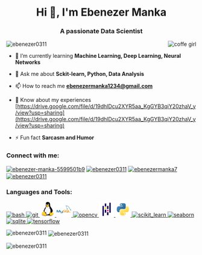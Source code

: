 <h1 align="center">Hi 👋, I'm Ebenezer Manka</h1>
<h3 align="center">A passionate Data Scientist</h3>
<img src=
"https://camo.githubusercontent.com/c1dcb74cc1c1835b1d716f5051499a2814c683c806b15f04b0eba492863703e9/68747470733a2f2f63646e2e6472696262626c652e636f6d2f75736572732f3733303730332f73637265656e73686f74732f363538313234332f6176656e746f2e676966" alt="coffe girl" align="right">

<p align="left"> <img src="https://komarev.com/ghpvc/?username=ebenezer0311&label=Profile%20views&color=0e75b6&style=flat" alt="ebenezer0311" /> </p>

- 🌱 I’m currently learning **Machine Learning, Deep Learning, Neural Networks**

- 💬 Ask me about **Sckit-learn, Python, Data Analysis**

- 📫 How to reach me **ebenezermanka1234@gmail.com**

- 📄 Know about my experiences [https://drive.google.com/file/d/19dhlDcu2XYR5aa_KgGYB3qiY20zhaV_y/view?usp=sharing](https://drive.google.com/file/d/19dhlDcu2XYR5aa_KgGYB3qiY20zhaV_y/view?usp=sharing)

- ⚡ Fun fact **Sarcasm and Humor**

<h3 align="left">Connect with me:</h3>
<p align="left">
<a href="https://linkedin.com/in/ebenezer-manka-5599501b9" target="blank"><img align="center" src="https://raw.githubusercontent.com/rahuldkjain/github-profile-readme-generator/master/src/images/icons/Social/linked-in-alt.svg" alt="ebenezer-manka-5599501b9" height="30" width="40" /></a>
<a href="https://kaggle.com/ebenezer0311" target="blank"><img align="center" src="https://raw.githubusercontent.com/rahuldkjain/github-profile-readme-generator/master/src/images/icons/Social/kaggle.svg" alt="ebenezer0311" height="30" width="40" /></a>
<a href="https://www.codechef.com/users/ebenezermanka7" target="blank"><img align="center" src="https://cdn.jsdelivr.net/npm/simple-icons@3.1.0/icons/codechef.svg" alt="ebenezermanka7" height="30" width="40" /></a>
<a href="https://www.leetcode.com/ebenezer0311" target="blank"><img align="center" src="https://raw.githubusercontent.com/rahuldkjain/github-profile-readme-generator/master/src/images/icons/Social/leet-code.svg" alt="ebenezer0311" height="30" width="40" /></a>
</p>

<h3 align="left">Languages and Tools:</h3>
<p align="left"> <a href="https://www.gnu.org/software/bash/" target="_blank" rel="noreferrer"> <img src="https://www.vectorlogo.zone/logos/gnu_bash/gnu_bash-icon.svg" alt="bash" width="40" height="40"/> </a> <a href="https://git-scm.com/" target="_blank" rel="noreferrer"> <img src="https://www.vectorlogo.zone/logos/git-scm/git-scm-icon.svg" alt="git" width="40" height="40"/> </a> <a href="https://www.linux.org/" target="_blank" rel="noreferrer"> <img src="https://raw.githubusercontent.com/devicons/devicon/master/icons/linux/linux-original.svg" alt="linux" width="40" height="40"/> </a> <a href="https://www.mysql.com/" target="_blank" rel="noreferrer"> <img src="https://raw.githubusercontent.com/devicons/devicon/master/icons/mysql/mysql-original-wordmark.svg" alt="mysql" width="40" height="40"/> </a> <a href="https://opencv.org/" target="_blank" rel="noreferrer"> <img src="https://www.vectorlogo.zone/logos/opencv/opencv-icon.svg" alt="opencv" width="40" height="40"/> </a> <a href="https://pandas.pydata.org/" target="_blank" rel="noreferrer"> <img src="https://raw.githubusercontent.com/devicons/devicon/2ae2a900d2f041da66e950e4d48052658d850630/icons/pandas/pandas-original.svg" alt="pandas" width="40" height="40"/> </a> <a href="https://www.python.org" target="_blank" rel="noreferrer"> <img src="https://raw.githubusercontent.com/devicons/devicon/master/icons/python/python-original.svg" alt="python" width="40" height="40"/> </a> <a href="https://scikit-learn.org/" target="_blank" rel="noreferrer"> <img src="https://upload.wikimedia.org/wikipedia/commons/0/05/Scikit_learn_logo_small.svg" alt="scikit_learn" width="40" height="40"/> </a> <a href="https://seaborn.pydata.org/" target="_blank" rel="noreferrer"> <img src="https://seaborn.pydata.org/_images/logo-mark-lightbg.svg" alt="seaborn" width="40" height="40"/> </a> <a href="https://www.sqlite.org/" target="_blank" rel="noreferrer"> <img src="https://www.vectorlogo.zone/logos/sqlite/sqlite-icon.svg" alt="sqlite" width="40" height="40"/> </a> <a href="https://www.tensorflow.org" target="_blank" rel="noreferrer"> <img src="https://www.vectorlogo.zone/logos/tensorflow/tensorflow-icon.svg" alt="tensorflow" width="40" height="40"/> </a> </p>

<p><img align="left" src="https://github-readme-stats.vercel.app/api/top-langs?username=ebenezer0311&show_icons=true&locale=en&layout=compact" alt="ebenezer0311" /></p>

<p>&nbsp;<img align="center" src="https://github-readme-stats.vercel.app/api?username=ebenezer0311&show_icons=true&locale=en" alt="ebenezer0311" /></p>

<p><img align="center" src="https://github-readme-streak-stats.herokuapp.com/?user=ebenezer0311&" alt="ebenezer0311" /></p>
